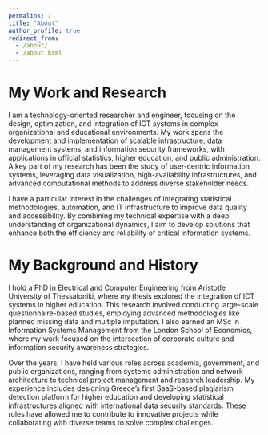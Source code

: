 ```yaml
---
permalink: /
title: "About"
author_profile: true
redirect_from: 
  - /about/
  - /about.html
---
```


My Work and Research
======
I am a technology-oriented researcher and engineer, focusing on the design, optimization, and integration of ICT systems in complex organizational and educational environments. My work spans the development and implementation of scalable infrastructure, data management systems, and information security frameworks, with applications in official statistics, higher education, and public administration. A key part of my research has been the study of user-centric information systems, leveraging data visualization, high-availability infrastructures, and advanced computational methods to address diverse stakeholder needs.

I have a particular interest in the challenges of integrating statistical methodologies, automation, and IT infrastructure to improve data quality and accessibility. By combining my technical expertise with a deep understanding of organizational dynamics, I aim to develop solutions that enhance both the efficiency and reliability of critical information systems.

My Background and History
======
I hold a PhD in Electrical and Computer Engineering from Aristotle University of Thessaloniki, where my thesis explored the integration of ICT systems in higher education. This research involved conducting large-scale questionnaire-based studies, employing advanced methodologies like planned missing data and multiple imputation. I also earned an MSc in Information Systems Management from the London School of Economics, where my work focused on the intersection of corporate culture and information security awareness strategies.

Over the years, I have held various roles across academia, government, and public organizations, ranging from systems administration and network architecture to technical project management and research leadership. My experience includes designing Greece’s first SaaS-based plagiarism detection platform for higher education and developing statistical infrastructures aligned with international data security standards. These roles have allowed me to contribute to innovative projects while collaborating with diverse teams to solve complex challenges.